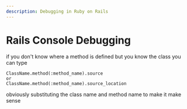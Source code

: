 ```yaml
---
description: Debugging in Ruby on Rails
---
```


# Rails Console Debugging

if you don't know where a method is defined but you know the class you can type&#x20;

```
ClassName.method(:method_name).source
or 
ClassName.method(:method_name).source_location
```

obviously substituting the class name and method name to make it make sense
